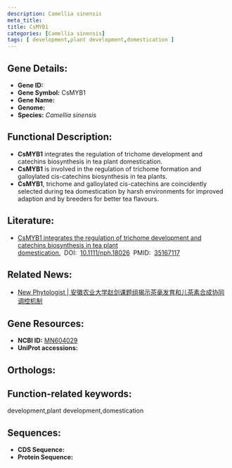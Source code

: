 ```yaml
---
description: Camellia sinensis
meta_title:
title: CsMYB1
categories: [Camellia sinensis]
tags: [ development,plant development,domestication ]
---
```


## Gene Details:
- **Gene ID:**	[]()
- **Gene Symbol:** CsMYB1
- **Gene Name:** 
- **Genome:** []()
- **Species:** *Camellia sinensis*

## Functional Description:
   - **CsMYB1** integrates the regulation of trichome development and catechins biosynthesis in tea plant domestication.
   - **CsMYB1** is involved in the regulation of trichome formation and galloylated cis-catechins biosynthesis in tea plants.
   - **CsMYB1**, trichome and galloylated cis-catechins are coincidently selected during tea domestication by harsh environments for improved adaption and by breeders for better tea flavours.

## Literature:
   - [CsMYB1 integrates the regulation of trichome development and catechins biosynthesis in tea plant domestication.]( https://nph.onlinelibrary.wiley.com/doi/10.1111/nph.18026)&nbsp;&nbsp;DOI:&nbsp;&nbsp;[10.1111/nph.18026](https://nph.onlinelibrary.wiley.com/doi/10.1111/nph.18026)&nbsp;&nbsp;PMID:&nbsp;&nbsp;[35167117](https://pubmed.ncbi.nlm.nih.gov/35167117/)

## Related News:
   - [New Phytologist | 安徽农业大学赵剑课题组揭示茶毫发育和儿茶素合成协同调控机制](https://mp.weixin.qq.com/s?__biz=MzIyOTY2NDYyNQ==&mid=2247533579&idx=2&sn=07654ff579a8f83e9e8f1b1cb143a486&chksm=e8bd3615dfcabf0362888dea5b78a12b3e14ce66793fc3775a2e10b00b2a42b85a50ab73a74c&scene=27#wechat_redirect)

## Gene Resources:
- **NCBI ID:** [MN604029](https://www.ncbi.nlm.nih.gov/gene/?term=MN604029)
- **UniProt accessions:** [](https://www.uniprot.org/uniprotkb//entry)

## Orthologs:


## Function-related keywords:
development,plant development,domestication

## Sequences:
- **CDS Sequence:**
- **Protein Sequence:**

